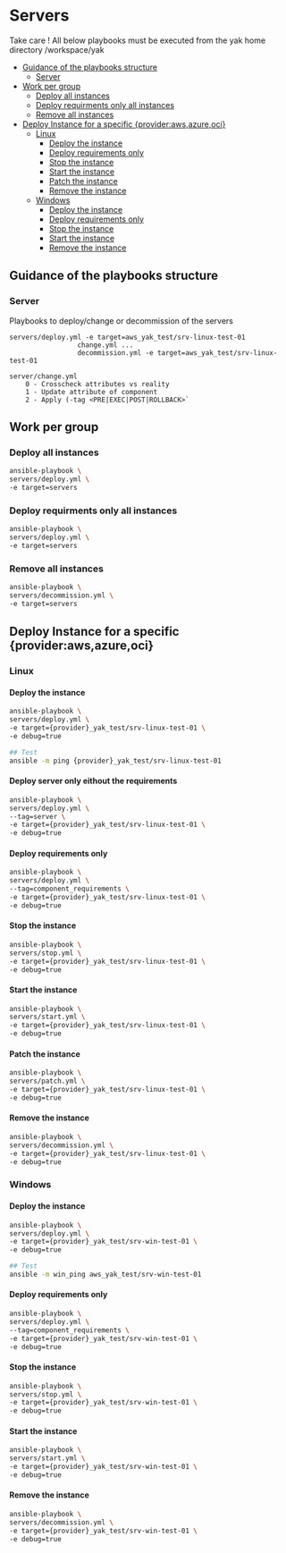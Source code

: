 # Servers

 Take care ! All below playbooks must be executed from the yak home directory /workspace/yak

- [Guidance of the playbooks structure](#guidance-of-the-playbooks-structure)
  - [Server](#server)
- [Work per group](#work-per-group)
  - [Deploy all instances](#deploy-all-instances)
  - [Deploy requirments only all instances](#deploy-requirments-only-all-instances)
  - [Remove all instances](#remove-all-instances)
- [Deploy Instance for a specific {provider:aws,azure,oci}](#Deploy-Instance-for-a-specific-{provider:aws,azure,oci})
  - [Linux](#linux)
    - [Deploy the instance](#deploy-the-instance)
    - [Deploy requirements only](#deploy-requirements-only)
    - [Stop the instance](#stop-the-instance)
    - [Start the instance](#start-the-instance)
    - [Patch the instance](#patch-the-instance)
    - [Remove the instance](#remove-the-instance)
  - [Windows](#windows)
    - [Deploy the instance](#deploy-the-instance-1)
    - [Deploy requirements only](#deploy-requirements-only-1)
    - [Stop the instance](#stop-the-instance-1)
    - [Start the instance](#start-the-instance-1)
    - [Remove the instance](#remove-the-instance-1)

## Guidance of the playbooks structure

### Server

Playbooks to deploy/change or decommission of the servers

```
servers/deploy.yml -e target=aws_yak_test/srv-linux-test-01
                 change.yml ...
                 decommission.yml -e target=aws_yak_test/srv-linux-test-01

server/change.yml
	0 - Crosscheck attributes vs reality
	1 - Update attribute of component
	2 - Apply (-tag <PRE|EXEC|POST|ROLLBACK>`
```

## Work per group

### Deploy all instances

```bash
ansible-playbook \
servers/deploy.yml \
-e target=servers
```

### Deploy requirments only all instances

```bash
ansible-playbook \
servers/deploy.yml \
-e target=servers
```

### Remove all instances

```bash
ansible-playbook \
servers/decommission.yml \
-e target=servers
```

## Deploy Instance for a specific {provider:aws,azure,oci}

### Linux

#### Deploy the instance

```bash
ansible-playbook \
servers/deploy.yml \
-e target={provider}_yak_test/srv-linux-test-01 \
-e debug=true
```

```bash
## Test
ansible -m ping {provider}_yak_test/srv-linux-test-01
```


#### Deploy server only eithout the requirements

```bash
ansible-playbook \
servers/deploy.yml \
--tag=server \
-e target={provider}_yak_test/srv-linux-test-01 \
-e debug=true
```

#### Deploy requirements only

```bash
ansible-playbook \
servers/deploy.yml \
--tag=component_requirements \
-e target={provider}_yak_test/srv-linux-test-01 \
-e debug=true
```

#### Stop the instance

```bash
ansible-playbook \
servers/stop.yml \
-e target={provider}_yak_test/srv-linux-test-01 \
-e debug=true
```

#### Start the instance

```bash
ansible-playbook \
servers/start.yml \
-e target={provider}_yak_test/srv-linux-test-01 \
-e debug=true
```

#### Patch the instance

```bash
ansible-playbook \
servers/patch.yml \
-e target={provider}_yak_test/srv-linux-test-01 \
-e debug=true
```
#### Remove the instance

```bash
ansible-playbook \
servers/decommission.yml \
-e target={provider}_yak_test/srv-linux-test-01 \
-e debug=true
```

### Windows

#### Deploy the instance

```bash
ansible-playbook \
servers/deploy.yml \
-e target={provider}_yak_test/srv-win-test-01 \
-e debug=true
```

```bash
## Test
ansible -m win_ping aws_yak_test/srv-win-test-01
```

#### Deploy requirements only

```bash
ansible-playbook \
servers/deploy.yml \
--tag=component_requirements \
-e target={provider}_yak_test/srv-win-test-01 \
-e debug=true
```

#### Stop the instance

```bash
ansible-playbook \
servers/stop.yml \
-e target={provider}_yak_test/srv-win-test-01 \
-e debug=true
```

#### Start the instance

```bash
ansible-playbook \
servers/start.yml \
-e target={provider}_yak_test/srv-win-test-01 \
-e debug=true
```

#### Remove the instance

```bash
ansible-playbook \
servers/decommission.yml \
-e target={provider}_yak_test/srv-win-test-01 \
-e debug=true
```
